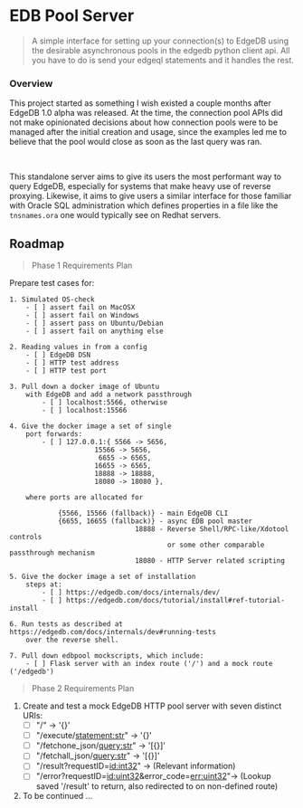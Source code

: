 # EDB Pool Server

> A simple interface for setting up your connection(s) to EdgeDB using the desirable asynchronous pools in the edgedb python client api. All you have to do is send your edgeql statements and it handles the rest. 

### Overview

This project started as something I wish existed a couple months after EdgeDB 1.0 alpha was released. At the time,
the connection pool APIs did not make opinionated decisions about how connection pools were to be managed after the initial
creation and usage, since the examples led me to believe that the pool would close as soon as the last query was ran.

<br />

This standalone server aims to give its users the most performant way to query EdgeDB, especially for systems that make heavy use of
reverse proxying. Likewise, it aims to give users a similar interface for those familiar with Oracle SQL administration which
defines properties in a file like the `tnsnames.ora` one would typically see on Redhat servers.

## Roadmap

> Phase 1 Requirements Plan

Prepare test cases for:

    1. Simulated OS-check
        - [ ] assert fail on MacOSX
        - [ ] assert fail on Windows
        - [ ] assert pass on Ubuntu/Debian
        - [ ] assert fail on anything else

    2. Reading values in from a config
        - [ ] EdgeDB DSN
        - [ ] HTTP test address
        - [ ] HTTP test port

    3. Pull down a docker image of Ubuntu
        with EdgeDB and add a network passthrough
            - [ ] localhost:5566, otherwise
            - [ ] localhost:15566

    4. Give the docker image a set of single
        port forwards:
            - [ ] 127.0.0.1:{ 5566 -> 5656,
                         15566 -> 5656,
                          6655 -> 6565,
                         16655 -> 6565,
                         18888 -> 18888,
                         18080 -> 18080 },

        where ports are allocated for

                {5566, 15566 (fallback)} - main EdgeDB CLI
                {6655, 16655 (fallback)} - async EDB pool master
                                   18888 - Reverse Shell/RPC-like/Xdotool controls
                                           or some other comparable passthrough mechanism
                                   18080 - HTTP Server related scripting

    5. Give the docker image a set of installation
        steps at:
            - [ ] https://edgedb.com/docs/internals/dev/
            - [ ] https://edgedb.com/docs/tutorial/install#ref-tutorial-install

    6. Run tests as described at https://edgedb.com/docs/internals/dev#running-tests
        over the reverse shell.

    7. Pull down edbpool mockscripts, which include:
        - [ ] Flask server with an index route ('/') and a mock route ('/edgedb')

> Phase 2 Requirements Plan

1. Create and test a mock EdgeDB HTTP pool server with seven distinct URIs:
    - [ ] "/"                                                   -> '{}'
    - [ ] "/execute/<statement:str>"                            -> '{}'
    - [ ] "/fetchone_json/<query:str>"                          -> '[{}]'
    - [ ] "/fetchall_json/<query:str>"                          -> '[{}]'
    - [ ] "/result?requestID=<id:int32>"                        -> (Relevant information)
    - [ ] "/error?requestID=<id:uint32>&error_code=<err:uint32>"-> (Lookup saved '/result' to return, also redirected to on non-defined route)

2. To be continued ...

